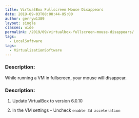 ```yaml
---
title: VirtualBox Fullscreen Mouse Disappears
date: 2019-09-03T08:00:44-05:00
author: gerryw1389
layout: single
classes: wide
permalink: /2019/09/virtualbox-fullscreen-mouse-disappears/
tags:
  - LocalSoftware
tags:
  - VirtualizationSoftware
---
```

<!--more-->

### Description:
While running a VM in fullscreen, your mouse will disappear.

### Description:

1. Update VirtualBox to version 6.0.10

2. In the VM settings - Uncheck `enable 3d acceleration`